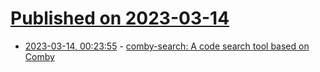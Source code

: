 # [Published on 2023-03-14](index.md)

* [2023-03-14, 00:23:55](https://lobste.rs/s/egwrti/comby_search_code_search_tool_based_on) - [comby-search: A code search tool based on Comby](https://github.com/huytd/comby-search)

